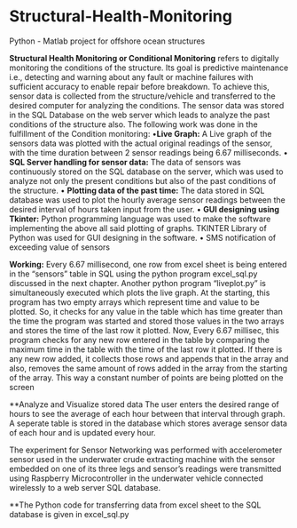 # Structural-Health-Monitoring
Python - Matlab project for offshore ocean structures

**Structural Health Monitoring or Conditional Monitoring** refers to digitally monitoring the conditions of the structure. Its goal is predictive maintenance i.e., detecting and warning about any fault or machine failures with sufficient accuracy to enable repair before breakdown.
To achieve this, sensor data is collected from the structure/vehicle and transferred to the desired computer for analyzing the conditions. The sensor data was stored in the SQL Database on the web server which leads to analyze the past conditions of the structure also.
The following work was done in the fulfillment of the Condition monitoring:
•**Live Graph:**
A Live graph of the sensors data was plotted with the actual original readings of the sensor, with the time duration between 2 sensor readings being 6.67 milliseconds.
•	**SQL Server handling for sensor data:**
The data of sensors was continuously stored on the SQL database on the server, which was used to analyze not only the present conditions but also of the past conditions of the structure.
•	**Plotting data of the past time:**
The data stored in SQL database was used to plot the hourly average sensor readings between the desired interval of hours taken input from the user.
•	**GUI  designing using Tkinter:**
Python programming language was used to make the software implementing the above all said plotting of graphs. TKINTER Library of Python was used for GUI designing in the software.
•	SMS notification of exceeding value of sensors

**Working:**
Every 6.67 millisecond, one row from excel sheet is being entered in the “sensors” table in SQL using the python program excel_sql.py discussed in the next chapter. Another python program “liveplot.py” is simultaneously executed which plots the live graph. At the starting, this program has two empty arrays which represent time and value to be plotted. So, it checks for any value in the table which has time greater than  the time the program  was started and stored those values in the two arrays and stores the time of the last row it plotted. Now, Every 6.67 millisec, this program checks for any new row entered in the table by comparing the maximum time in the table with the time of the last row it plotted. If there is any new row added, it collects those rows and appends that in the array and also, removes the same amount of rows added in the array from the starting of the array. This way a constant number of points are being plotted on the screen 

**Analyze and Visualize stored data
The user enters the desired range of hours to see the average of each hour between that interval through graph. A seperate table is stored in the database which stores average sensor data of each hour and is updated every hour. 

The experiment for Sensor Networking was performed with accelerometer sensor used in the underwater crude extracting machine with the sensor embedded on one of its three legs and sensor’s readings were transmitted using Raspberry Microcontroller in the underwater vehicle connected wirelessly to a web server SQL database.

**The Python code for transferring data from excel sheet to the SQL database is given in excel_sql.py
